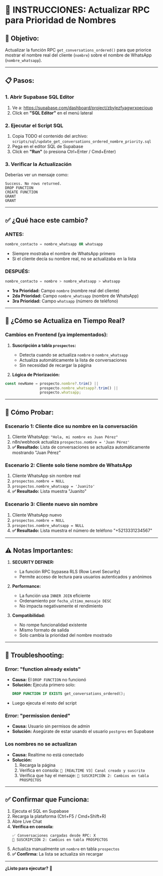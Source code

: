 # 📝 INSTRUCCIONES: Actualizar RPC para Prioridad de Nombres

## 🎯 Objetivo:
Actualizar la función RPC `get_conversations_ordered()` para que priorice mostrar el nombre real del cliente (`nombre`) sobre el nombre de WhatsApp (`nombre_whatsapp`).

---

## 📋 Pasos:

### **1. Abrir Supabase SQL Editor**
1. Ve a: https://supabase.com/dashboard/project/zbylezfyagwrxoecioup
2. Click en **"SQL Editor"** en el menú lateral

### **2. Ejecutar el Script SQL**
1. Copia TODO el contenido del archivo: `scripts/sql/update_get_conversations_ordered_nombre_priority.sql`
2. Pega en el editor SQL de Supabase
3. Click en **"Run"** (o presiona Ctrl+Enter / Cmd+Enter)

### **3. Verificar la Actualización**
Deberías ver un mensaje como:
```
Success. No rows returned.
DROP FUNCTION
CREATE FUNCTION
GRANT
GRANT
```

---

## ✅ **¿Qué hace este cambio?**

### **ANTES:**
```sql
nombre_contacto = nombre_whatsapp OR whatsapp
```
- Siempre mostraba el nombre de WhatsApp primero
- Si el cliente decía su nombre real, no se actualizaba en la lista

### **DESPUÉS:**
```sql
nombre_contacto = nombre > nombre_whatsapp > whatsapp
```
- **1ra Prioridad:** Campo `nombre` (nombre real del cliente)
- **2da Prioridad:** Campo `nombre_whatsapp` (nombre de WhatsApp)
- **3ra Prioridad:** Campo `whatsapp` (número de teléfono)

---

## 🔄 **¿Cómo se Actualiza en Tiempo Real?**

### **Cambios en Frontend (ya implementados):**
1. **Suscripción a tabla `prospectos`:**
   - Detecta cuando se actualiza `nombre` o `nombre_whatsapp`
   - Actualiza automáticamente la lista de conversaciones
   - Sin necesidad de recargar la página

2. **Lógica de Priorización:**
```typescript
const newName = prospecto.nombre?.trim() || 
                prospecto.nombre_whatsapp?.trim() || 
                prospecto.whatsapp;
```

---

## 🧪 **Cómo Probar:**

### **Escenario 1: Cliente dice su nombre en la conversación**
1. Cliente WhatsApp: `"Hola, mi nombre es Juan Pérez"`
2. n8n/webhook actualiza `prospectos.nombre = 'Juan Pérez'`
3. **✅ Resultado:** Lista de conversaciones se actualiza automáticamente mostrando "Juan Pérez"

### **Escenario 2: Cliente solo tiene nombre de WhatsApp**
1. Cliente WhatsApp sin nombre real
2. `prospectos.nombre = NULL`
3. `prospectos.nombre_whatsapp = 'Juanito'`
4. **✅ Resultado:** Lista muestra "Juanito"

### **Escenario 3: Cliente nuevo sin nombre**
1. Cliente WhatsApp nuevo
2. `prospectos.nombre = NULL`
3. `prospectos.nombre_whatsapp = NULL`
4. **✅ Resultado:** Lista muestra el número de teléfono "+5213331234567"

---

## ⚠️ **Notas Importantes:**

1. **SECURITY DEFINER:**
   - La función RPC bypasea RLS (Row Level Security)
   - Permite acceso de lectura para usuarios autenticados y anónimos

2. **Performance:**
   - La función usa `INNER JOIN` eficiente
   - Ordenamiento por `fecha_ultimo_mensaje DESC`
   - No impacta negativamente el rendimiento

3. **Compatibilidad:**
   - No rompe funcionalidad existente
   - Mismo formato de salida
   - Solo cambia la prioridad del nombre mostrado

---

## 🐛 **Troubleshooting:**

### **Error: "function already exists"**
- **Causa:** El `DROP FUNCTION` no funcionó
- **Solución:** Ejecuta primero solo:
  ```sql
  DROP FUNCTION IF EXISTS get_conversations_ordered();
  ```
- Luego ejecuta el resto del script

### **Error: "permission denied"**
- **Causa:** Usuario sin permisos de admin
- **Solución:** Asegúrate de estar usando el usuario `postgres` en Supabase

### **Los nombres no se actualizan**
- **Causa:** Realtime no está conectado
- **Solución:** 
  1. Recarga la página
  2. Verifica en consola: `🔌 [REALTIME V3] Canal creado y suscrito`
  3. Verifica que hay el mensaje: `🔔 SUSCRIPCIÓN 2: Cambios en tabla PROSPECTOS`

---

## ✅ **Confirmar que Funciona:**

1. Ejecuta el SQL en Supabase
2. Recarga la plataforma (Ctrl+F5 / Cmd+Shift+R)
3. Abre Live Chat
4. **Verifica en consola:**
   ```
   ✅ Conversaciones cargadas desde RPC: X
   🔔 SUSCRIPCIÓN 2: Cambios en tabla PROSPECTOS
   ```
5. Actualiza manualmente un `nombre` en tabla `prospectos`
6. **✅ Confirma:** La lista se actualiza sin recargar

---

**¿Listo para ejecutar?** 🚀

